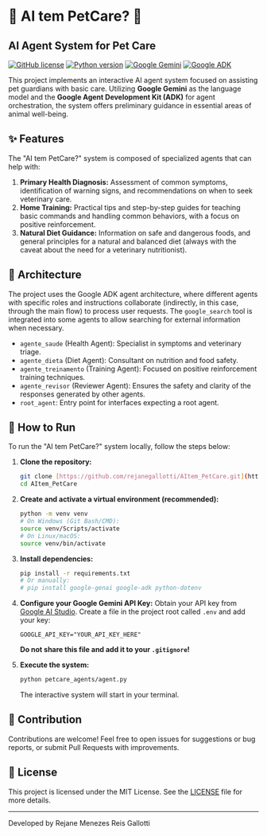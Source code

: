 # 🐾 AI tem PetCare? 🐾

## AI Agent System for Pet Care

[![GitHub license](https://img.shields.io/github/license/rejanegallotti/AItem_PetCare)](https://github.com/rejanegallotti/AItem_PetCare/blob/main/LICENSE)
[![Python version](https://img.shields.io/badge/Python-3.8%2B-blue)](https://www.python.org/)
[![Google Gemini](https://img.shields.io/badge/Google%20Gemini-Pro%2FFlash-yellow)](https://ai.google.dev/models)
[![Google ADK](https://img.shields.io/badge/Google%20ADK-v0.1.0%2B-green)](https://google.github.io/adk-docs/)

This project implements an interactive AI agent system focused on assisting pet guardians with basic care. Utilizing **Google Gemini** as the language model and the **Google Agent Development Kit (ADK)** for agent orchestration, the system offers preliminary guidance in essential areas of animal well-being.

## ✨ Features

The "AI tem PetCare?" system is composed of specialized agents that can help with:

1.  **Primary Health Diagnosis:** Assessment of common symptoms, identification of warning signs, and recommendations on when to seek veterinary care.
2.  **Home Training:** Practical tips and step-by-step guides for teaching basic commands and handling common behaviors, with a focus on positive reinforcement.
3.  **Natural Diet Guidance:** Information on safe and dangerous foods, and general principles for a natural and balanced diet (always with the caveat about the need for a veterinary nutritionist).

## 🧠 Architecture

The project uses the Google ADK agent architecture, where different agents with specific roles and instructions collaborate (indirectly, in this case, through the main flow) to process user requests. The `google_search` tool is integrated into some agents to allow searching for external information when necessary.

-   `agente_saude` (Health Agent): Specialist in symptoms and veterinary triage.
-   `agente_dieta` (Diet Agent): Consultant on nutrition and food safety.
-   `agente_treinamento` (Training Agent): Focused on positive reinforcement training techniques.
-   `agente_revisor` (Reviewer Agent): Ensures the safety and clarity of the responses generated by other agents.
-   `root_agent`: Entry point for interfaces expecting a root agent.

## 🚀 How to Run

To run the "AI tem PetCare?" system locally, follow the steps below:

1.  **Clone the repository:**
    ```bash
    git clone [https://github.com/rejanegallotti/AItem_PetCare.git](https://github.com/rejanegallotti/AItem_PetCare.git)
    cd AItem_PetCare
    ```

2.  **Create and activate a virtual environment (recommended):**
    ```bash
    python -m venv venv
    # On Windows (Git Bash/CMD):
    source venv/Scripts/activate
    # On Linux/macOS:
    source venv/bin/activate
    ```

3.  **Install dependencies:**
    ```bash
    pip install -r requirements.txt
    # Or manually:
    # pip install google-genai google-adk python-dotenv
    ```

4.  **Configure your Google Gemini API Key:**
    Obtain your API key from [Google AI Studio](https://ai.google.dev/gemini-api/docs/api-key). Create a file in the project root called `.env` and add your key:
    ```dotenv
    GOOGLE_API_KEY="YOUR_API_KEY_HERE"
    ```
    **Do not share this file and add it to your `.gitignore`!**

5.  **Execute the system:**
    ```bash
    python petcare_agents/agent.py
    ```
    The interactive system will start in your terminal.

## 🤝 Contribution

Contributions are welcome! Feel free to open issues for suggestions or bug reports, or submit Pull Requests with improvements.

## 📄 License

This project is licensed under the MIT License. See the [LICENSE](https://github.com/rejanegallotti/AItem_PetCare/blob/main/LICENSE) file for more details.

---

Developed by Rejane Menezes Reis Gallotti
